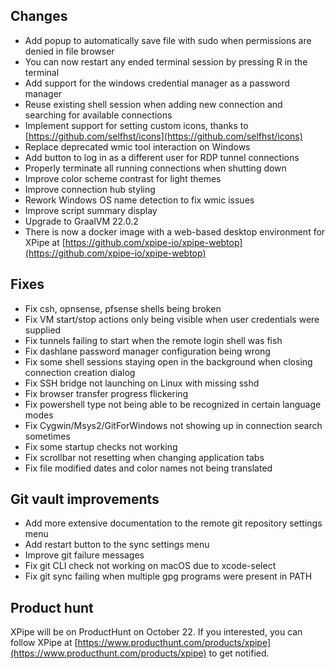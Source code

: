 ## Changes

- Add popup to automatically save file with sudo when permissions are denied in file browser
- You can now restart any ended terminal session by pressing R in the terminal
- Add support for the windows credential manager as a password manager
- Reuse existing shell session when adding new connection and searching for available connections
- Implement support for setting custom icons, thanks to [https://github.com/selfhst/icons](https://github.com/selfhst/icons)
- Replace deprecated wmic tool interaction on Windows
- Add button to log in as a different user for RDP tunnel connections
- Properly terminate all running connections when shutting down
- Improve color scheme contrast for light themes
- Improve connection hub styling
- Rework Windows OS name detection to fix wmic issues
- Improve script summary display
- Upgrade to GraalVM 22.0.2
- There is now a docker image with a web-based desktop environment for XPipe at [https://github.com/xpipe-io/xpipe-webtop](https://github.com/xpipe-io/xpipe-webtop)

## Fixes

- Fix csh, opnsense, pfsense shells being broken
- Fix VM start/stop actions only being visible when user credentials were supplied
- Fix tunnels failing to start when the remote login shell was fish
- Fix dashlane password manager configuration being wrong
- Fix some shell sessions staying open in the background when closing connection creation dialog
- Fix SSH bridge not launching on Linux with missing sshd
- Fix browser transfer progress flickering
- Fix powershell type not being able to be recognized in certain language modes
- Fix Cygwin/Msys2/GitForWindows not showing up in connection search sometimes
- Fix some startup checks not working
- Fix scrollbar not resetting when changing application tabs
- Fix file modified dates and color names not being translated

## Git vault improvements

- Add more extensive documentation to the remote git repository settings menu
- Add restart button to the sync settings menu
- Improve git failure messages
- Fix git CLI check not working on macOS due to xcode-select
- Fix git sync failing when multiple gpg programs were present in PATH

## Product hunt

XPipe will be on ProductHunt on October 22. If you interested, you can follow XPipe at [https://www.producthunt.com/products/xpipe](https://www.producthunt.com/products/xpipe) to get notified.
